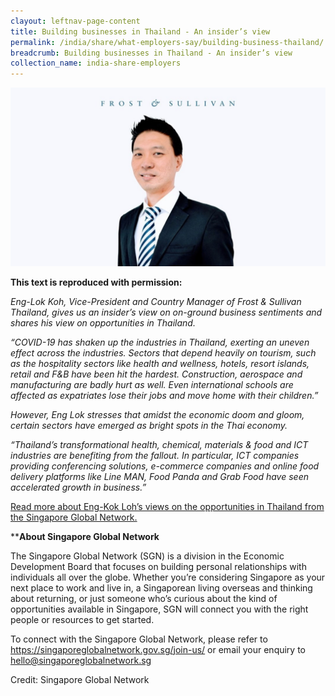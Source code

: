```yaml
---
clayout: leftnav-page-content
title: Building businesses in Thailand - An insider’s view
permalink: /india/share/what-employers-say/building-business-thailand/
breadcrumb: Building businesses in Thailand - An insider’s view
collection_name: india-share-employers
---
```


<img src="\images\asean-employers\building-business.jpg" alt="building business" style="width:800px;" />

**This text is reproduced with permission:** 

*Eng-Lok Koh, Vice-President and Country Manager of Frost & Sullivan Thailand, gives us an insider’s view on on-ground business sentiments and shares his view on opportunities in Thailand.*

*“COVID-19 has shaken up the industries in Thailand, exerting an uneven effect across the industries. Sectors that depend heavily on tourism, such as the hospitality sectors like health and wellness, hotels, resort islands, retail and F&B have been hit the hardest. Construction, aerospace and manufacturing are badly hurt as well. Even international schools are affected as expatriates lose their jobs and move home with their children.”*

*However, Eng Lok stresses that amidst the economic doom and gloom, certain sectors have emerged as bright spots in the Thai economy.*

*“Thailand’s transformational health, chemical, materials & food and ICT industries are benefiting from the fallout. In particular, ICT companies providing conferencing solutions, e-commerce companies and online food delivery platforms like Line MAN, Food Panda and Grab Food have seen accelerated growth in business.”*

[Read more about Eng-Kok Loh’s views on the opportunities in Thailand from the Singapore Global Network.](https://singaporeglobalnetwork.gov.sg/stories/tech/building-businesses-in-thailand-frost-sullivan-vp-and-country-head-eng-lok-koh-shares-an-insiders-view/)


****About Singapore Global Network** 

The Singapore Global Network (SGN) is a division in the Economic Development Board that focuses on building personal relationships with individuals all over the globe. Whether you’re considering Singapore as your next place to work and live in, a Singaporean living overseas and thinking about returning, or just someone who’s curious about the kind of opportunities available in Singapore, SGN will connect you with the right people or resources to get started.

To connect with the Singapore Global Network, please refer to <https://singaporeglobalnetwork.gov.sg/join-us/> or email your enquiry to [hello@singaporeglobalnetwork.sg](mailto:hello@singaporeglobalnetwork.sg) 

Credit: Singapore Global Network